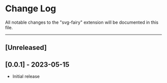 # Change Log

All notable changes to the "svg-fairy" extension will be documented in this file.

---

## [Unreleased]

## [0.0.1] - 2023-05-15

- Initial release